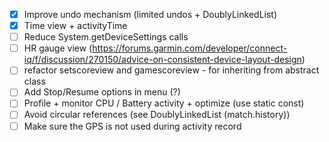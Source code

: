 - [x] Improve undo mechanism (limited undos + DoublyLinkedList)
- [x] Time view + activityTime
- [ ] Reduce System.getDeviceSettings calls
- [ ] HR gauge view (https://forums.garmin.com/developer/connect-iq/f/discussion/270150/advice-on-consistent-device-layout-design)
- [ ] refactor setscoreview and gamescoreview - for inheriting from abstract class
- [ ] Add Stop/Resume options in menu (?)
- [ ] Profile + monitor CPU / Battery activity + optimize (use static const)
- [ ] Avoid circular references (see DoublyLinkedList (match.history))
- [ ] Make sure the GPS is not used during activity record
